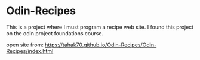 # Odin-Recipes
This is a project where I must program a recipe web site. I found this project on the odin project foundations course.

open site from:
https://tahak70.github.io/Odin-Recipes/Odin-Recipes/index.html
